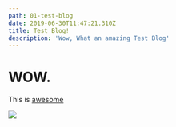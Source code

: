 ```yaml
---
path: 01-test-blog
date: 2019-06-30T11:47:21.310Z
title: Test Blog!
description: 'Wow, What an amazing Test Blog'
---
```

# WOW.

This is [awesome](http://www.nyan.cat/)

![](/assets/original.gif)
